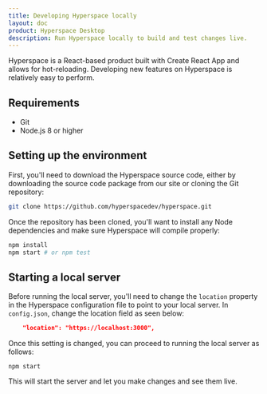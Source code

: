 ```yaml
---
title: Developing Hyperspace locally
layout: doc
product: Hyperspace Desktop
description: Run Hyperspace locally to build and test changes live.
---
```


Hyperspace is a React-based product built with Create React App and allows for hot-reloading. Developing new features on Hyperspace is relatively easy to perform.

## Requirements
- Git
- Node.js 8 or higher

## Setting up the environment

First, you'll need to download the Hyperspace source code, either by downloading the source code package from our site or cloning the Git repository:

```bash
git clone https://github.com/hyperspacedev/hyperspace.git
```

Once the repository has been cloned, you'll want to install any Node dependencies and make sure Hyperspace will compile properly:

```bash
npm install
npm start # or npm test
```

## Starting a local server

Before running the local server, you'll need to change the `location` property in the Hyperspace configuration file to point to your local server. In `config.json`, change the location field as seen below:

```json
    "location": "https://localhost:3000",
```

Once this setting is changed, you can proceed to running the local server as follows:

```
npm start
```

This will start the server and let you make changes and see them live.